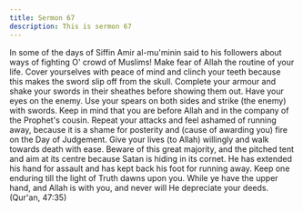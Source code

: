 ```yaml
---
title: Sermon 67
description: This is sermon 67
---
```


In some of the days of Siffin Amir al-mu'minin said to his followers
about ways of fighting
O' crowd of Muslims! Make fear of Allah the routine of your life. Cover yourselves with
peace of mind and clinch your teeth because this makes the sword slip off from the skull.
Complete your armour and shake your swords in their sheathes before showing them out.
Have your eyes on the enemy. Use your spears on both sides and strike (the enemy) with
swords. Keep in mind that you are before Allah and in the company of the Prophet's cousin.
Repeat your attacks and feel ashamed of running away, because it is a shame for posterity and
(cause of awarding you) fire on the Day of Judgement. Give your lives (to Allah) willingly
and walk towards death with ease.
Beware of this great majority, and the pitched tent and aim at its centre because Satan is
hiding in its cornet. He has extended his hand for assault and has kept back his foot for
running away. Keep one enduring till the light of Truth dawns upon you.
While ye have the upper hand, and Allah is with you, and never will He depreciate your
deeds. (Qur'an, 47:35)